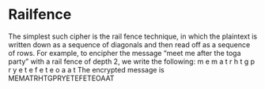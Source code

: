 # Railfence
The simplest such cipher is the rail fence technique, in which the plaintext is written down as a sequence of diagonals and then read off 
as a sequence of rows. For example, to encipher the message “meet me after the toga party” with a rail fence of depth 2, we write the 
following:
                 m  e  m  a  t  r  h  t  g  p  r  y
                  e  t  e  f  e  t  e  o  a  a  t
The encrypted message is
MEMATRHTGPRYETEFETEOAAT
